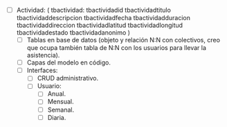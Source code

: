 - [ ] Actividad: 
(
    tbactividad:
        tbactividadid
        tbactividadtitulo
        tbactividaddescripcion
        tbactividadfecha
        tbactividadduracion
        tbactividaddireccion
        tbactividadlatitud
        tbactividadlongitud
        tbactividadestado
        tbactividadanonimo
)
    - [ ] Tablas en base de datos (objeto y relación N:N con colectivos, creo que ocupa también tabla de N:N con los usuarios para llevar la asistencia).
    - [ ] Capas del modelo en código.
    - [ ] Interfaces:
        - [ ] CRUD administrativo.
        - [ ] Usuario:
            - [ ] Anual.
            - [ ] Mensual.
            - [ ] Semanal.
            - [ ] Diaria. 
